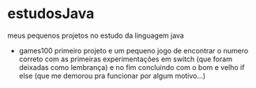 # estudosJava
meus pequenos projetos no estudo da linguagem java

- games100
primeiro projeto e um pequeno jogo de encontrar o numero correto com as primeiras experimentações em switch (que foram deixadas como lembrança) e no fim concluindo com o bom e velho if else (que me demorou pra funcionar por algum motivo...)
